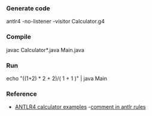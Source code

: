 ### Generate code
antlr4 -no-listener -visitor Calculator.g4
### Compile
javac Calculator*.java Main.java
### Run
echo "((1+2) * 2 + 2)/( 1 + 1 )" | java Main

### Reference
- [ANTLR4 calculator examples](https://github.com/ouyi/antlr4calc)
-[comment in antlr rules](https://stackoverflow.com/a/7074214/5432806)
